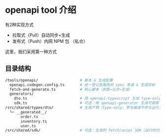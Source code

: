 # openapi tool 介绍

有2种实现方式

- 拉取式（Pull）自动同步+生成
- 发布式（Push）内网 NPM 包 （私仓）

这里，我们采用第一种方式

## 目录结构

```bash
/tools/openapi/                   # 脚本 & 生成配置
  openapi.codegen.config.ts       # 统一登记各服务的 spec 来源 & 生成目标
  fetch-and-generate.ts           # 核心脚本（抓取→比对→生成）
  generators/
    dto.ts                        # 用 openapi-typescript 生成 type-only DTO
    sdk.ts                        # 可选：用 openapi-generator 生成可调用 SDK
/src/shared/types/dto/            # 生成产物（type-only，参与编译不参与运行）
  └─ __generated__/
       order.ts
       inventory.ts
       user.ts
/src/shared/sdk/                  # 可选：生成的 fetch/axios SDK（运行时代码）
```
